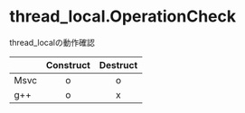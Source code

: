 # thread_local.OperationCheck

thread_localの動作確認

||Construct|Destruct|
|-|:-:|:-:|
|Msvc|o|o|
|g++|o|x|
